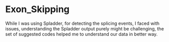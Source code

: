 # Exon_Skipping

While I was using Spladder, for detecting the splicing events, I faced with issues, understanding the Spladder output purely might be challenging, the set of suggested codes helped me to understand our data in better way.

